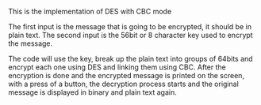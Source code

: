 This is the implementation of DES with CBC mode

The first input is the message that is going to be encrypted, it should be in plain text.
The second input is the 56bit or 8 character key used to encrypt the message.

The code will use the key, break up the plain text into groups of 64bits and encrypt each one using DES and linking them using CBC.
After the encryption is done and the encrypted message is printed on the screen, with a press of a button, the decryption process starts and the original message is displayed in binary and plain text again.

 